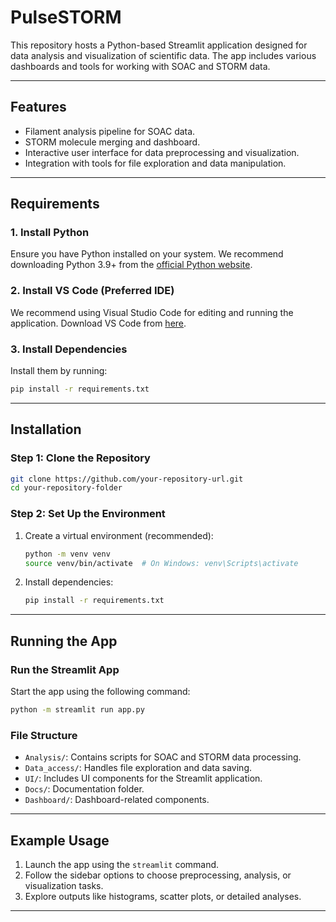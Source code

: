 # **PulseSTORM**

This repository hosts a Python-based Streamlit application designed for data analysis and visualization of scientific data. The app includes various dashboards and tools for working with SOAC and STORM data.

---

## **Features**
- Filament analysis pipeline for SOAC data.
- STORM molecule merging and dashboard.
- Interactive user interface for data preprocessing and visualization.
- Integration with tools for file exploration and data manipulation.

---

## **Requirements**

### **1. Install Python**
Ensure you have Python installed on your system. We recommend downloading Python 3.9+ from the [official Python website](https://www.python.org/downloads/).

### **2. Install VS Code (Preferred IDE)**
We recommend using Visual Studio Code for editing and running the application. Download VS Code from [here](https://code.visualstudio.com/).

### **3. Install Dependencies**
Install them by running:
```bash
pip install -r requirements.txt
```

---

## **Installation**

### Step 1: Clone the Repository
```bash
git clone https://github.com/your-repository-url.git
cd your-repository-folder
```

### Step 2: Set Up the Environment
1. Create a virtual environment (recommended):
   ```bash
   python -m venv venv
   source venv/bin/activate  # On Windows: venv\Scripts\activate
   ```
2. Install dependencies:
   ```bash
   pip install -r requirements.txt
   ```

---

## **Running the App**

### **Run the Streamlit App**
Start the app using the following command:
```bash
python -m streamlit run app.py
```

### **File Structure**
- `Analysis/`: Contains scripts for SOAC and STORM data processing.
- `Data_access/`: Handles file exploration and data saving.
- `UI/`: Includes UI components for the Streamlit application.
- `Docs/`: Documentation folder.
- `Dashboard/`: Dashboard-related components.

---

## **Example Usage**
1. Launch the app using the `streamlit` command.
2. Follow the sidebar options to choose preprocessing, analysis, or visualization tasks.
3. Explore outputs like histograms, scatter plots, or detailed analyses.

---
